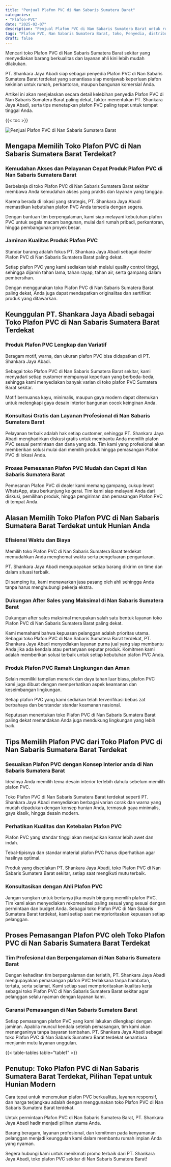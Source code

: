 ```yaml
---
title: "Penjual Plafon PVC di Nan Sabaris Sumatera Barat"
categories: 
- "Plafon-PVC"
date: "2025-02-07"
description: "Penjual Plafon PVC di Nan Sabaris Sumatera Barat untuk rumah, kantor, serta toko. Plafon berkualitas, variasi motif, warna elegan, dengan layanan penempatan dikerjakan oleh teknisi ahli dan jaminan resmi!|Layanan distribusi Plafon PVC di Nan Sabaris Sumatera Barat untuk kebutuhan hunian, office, maupun gerai, dengan plafon berkualitas dan penempatan oleh tim ahli dan kepastian resmi.|Pilihan Plafon PVC di Nan Sabaris Sumatera Barat yang andal untuk rumah, perkantoran, dan gerai, bersama material terbaik dan instalasi dikerjakan oleh tenaga ahli profesional serta garansi resmi.|Penyediaan Plafon PVC di Nan Sabaris Sumatera Barat untuk rumah, perkantoran, dan gerai, dengan produk berkualitas dan penempatan dikerjakan oleh tim ahli, dilengkapi beserta kepastian resmi.}"
tags: "Plafon PVC, Nan Sabaris Sumatera Barat, toko, Penyedia, distributor"
draft: false
---
```


Mencari toko Plafon PVC di Nan Sabaris Sumatera Barat sekitar yang menyediakan barang berkualitas dan layanan ahli kini lebih mudah dilakukan.

PT. Shankara Jaya Abadi siap sebagai penyedia Plafon PVC di Nan Sabaris Sumatera Barat terdekat yang senantiasa siap menjawab keperluan plafon kekinian untuk rumah, perkantoran, maupun bangunan komersial Anda.

Artikel ini akan menjelaskan secara detail kelebihan penyedia Plafon PVC di Nan Sabaris Sumatera Barat paling dekat, faktor menentukan PT. Shankara Jaya Abadi, serta tips menetapkan plafon PVC paling tepat untuk tempat tinggal Anda.

{{< toc >}}

![Penjual Plafon PVC di Nan Sabaris Sumatera Barat](/images/Plafon-PVC/Penjual-Plafon-PVC-di-Nan-Sabaris-Sumatera-Barat.png)


## Mengapa Memilih Toko Plafon PVC di Nan Sabaris Sumatera Barat Terdekat?

### Kemudahan Akses dan Pelayanan Cepat Produk Plafon PVC di Nan Sabaris Sumatera Barat

Berbelanja di toko Plafon PVC di Nan Sabaris Sumatera Barat sekitar membawa Anda kemudahan akses yang praktis dan layanan yang tanggap.

Karena berada di lokasi yang strategis, PT. Shankara Jaya Abadi memastikan kebutuhan plafon PVC Anda tersedia dengan segera.

Dengan bantuan tim berpengalaman, kami siap melayani kebutuhan plafon PVC untuk segala macam bangunan, mulai dari rumah pribadi, perkantoran, hingga pembangunan proyek besar.

### Jaminan Kualitas Produk Plafon PVC

Standar barang adalah fokus PT. Shankara Jaya Abadi sebagai dealer Plafon PVC di Nan Sabaris Sumatera Barat paling dekat.

Setiap plafon PVC yang kami sediakan telah melalui quality control tinggi, sehingga dijamin tahan lama, tahan rayap, tahan air, serta gampang dalam pembersihan.

Dengan menggunakan toko Plafon PVC di Nan Sabaris Sumatera Barat paling dekat, Anda juga dapat mendapatkan originalitas dan sertifikat produk yang ditawarkan.

## Keunggulan PT. Shankara Jaya Abadi sebagai Toko Plafon PVC di Nan Sabaris Sumatera Barat Terdekat

### Produk Plafon PVC Lengkap dan Variatif

Beragam motif, warna, dan ukuran plafon PVC bisa didapatkan di PT. Shankara Jaya Abadi.

Sebagai toko Plafon PVC di Nan Sabaris Sumatera Barat sekitar, kami menyadari setiap customer mempunyai keperluan yang berbeda-beda, sehingga kami menyediakan banyak varian di toko plafon PVC Sumatera Barat sekitar.

Motif bernuansa kayu, minimalis, maupun gaya modern dapat ditemukan untuk melengkapi gaya desain interior bangunan cocok keinginan Anda.

### Konsultasi Gratis dan Layanan Profesional di Nan Sabaris Sumatera Barat

Pelayanan terbaik adalah hak setiap customer, sehingga PT. Shankara Jaya Abadi menghadirkan diskusi gratis untuk membantu Anda memilih plafon PVC sesuai permintaan dan dana yang ada. Tim kami yang profesional akan memberikan solusi mulai dari memilih produk hingga pemasangan Plafon PVC di lokasi Anda.

### Proses Pemesanan Plafon PVC Mudah dan Cepat di Nan Sabaris Sumatera Barat

Pemesanan Plafon PVC di dealer kami memang gampang, cukup lewat WhatsApp, atau berkunjung ke gerai. Tim kami siap melayani Anda dari diskusi, pemilihan produk, hingga pengiriman dan pemasangan Plafon PVC di tempat Anda.

## Alasan Memilih Toko Plafon PVC di Nan Sabaris Sumatera Barat Terdekat untuk Hunian Anda

### Efisiensi Waktu dan Biaya

Memilih toko Plafon PVC di Nan Sabaris Sumatera Barat terdekat memudahkan Anda menghemat waktu serta pengeluaran pengantaran.

PT. Shankara Jaya Abadi mengupayakan setiap barang dikirim on time dan dalam situasi terbaik.

Di samping itu, kami menawarkan jasa pasang oleh ahli sehingga Anda tanpa harus menghubungi pekerja ekstra.

### Dukungan After Sales yang Maksimal di Nan Sabaris Sumatera Barat

Dukungan after sales maksimal merupakan salah satu bentuk layanan toko Plafon PVC di Nan Sabaris Sumatera Barat paling dekat.

Kami memahami bahwa kepuasan pelanggan adalah prioritas utama. Sebagai toko Plafon PVC di Nan Sabaris Sumatera Barat terdekat, PT. Shankara Jaya Abadi menyediakan layanan purna jual yang siap membantu Anda jika ada kendala atau pertanyaan seputar produk. Komitmen kami adalah memberikan solusi terbaik untuk setiap kebutuhan plafon PVC Anda.

### Produk Plafon PVC Ramah Lingkungan dan Aman

Selain memiliki tampilan menarik dan daya tahan luar biasa, plafon PVC kami juga dibuat dengan memperhatikan aspek keamanan dan keseimbangan lingkungan.

Setiap plafon PVC yang kami sediakan telah terverifikasi bebas zat berbahaya dan berstandar standar keamanan nasional.

Keputusan menentukan toko Plafon PVC di Nan Sabaris Sumatera Barat paling dekat menandakan Anda juga mendukung lingkungan yang lebih baik.

## Tips Memilih Plafon PVC dari Toko Plafon PVC di Nan Sabaris Sumatera Barat Terdekat

### Sesuaikan Plafon PVC dengan Konsep Interior anda di Nan Sabaris Sumatera Barat

Idealnya Anda memilih tema desain interior terlebih dahulu sebelum memilih plafon PVC.

Toko Plafon PVC di Nan Sabaris Sumatera Barat terdekat seperti PT. Shankara Jaya Abadi menyediakan berbagai varian corak dan warna yang mudah dipadukan dengan konsep hunian Anda, termasuk gaya minimalis, gaya klasik, hingga desain modern.

### Perhatikan Kualitas dan Ketebalan Plafon PVC

Plafon PVC yang standar tinggi akan menjadikan kamar lebih awet dan indah.

Tebal-tipisnya dan standar material plafon PVC harus diperhatikan agar hasilnya optimal.

Produk yang disediakan PT. Shankara Jaya Abadi, toko Plafon PVC di Nan Sabaris Sumatera Barat sekitar, setiap saat mengikuti mutu terbaik.

### Konsultasikan dengan Ahli Plafon PVC

Jangan sungkan untuk bertanya jika masih bingung memilih plafon PVC. Tim kami akan menyediakan rekomendasi paling sesuai yang sesuai dengan permintaan dan budget Anda. Sebagai toko Plafon PVC di Nan Sabaris Sumatera Barat terdekat, kami setiap saat memprioritaskan kepuasan setiap pelanggan.

## Proses Pemasangan Plafon PVC oleh Toko Plafon PVC di Nan Sabaris Sumatera Barat Terdekat

### Tim Profesional dan Berpengalaman di Nan Sabaris Sumatera Barat

Dengan kehadiran tim berpengalaman dan terlatih, PT. Shankara Jaya Abadi mengupayakan pemasangan plafon PVC terlaksana tanpa hambatan, tertata, serta selamat. Kami setiap saat memprioritaskan kualitas kerja sebagai toko Plafon PVC di Nan Sabaris Sumatera Barat sekitar agar pelanggan selalu nyaman dengan layanan kami.

### Garansi Pemasangan di Nan Sabaris Sumatera Barat

Setiap pemasangan plafon PVC yang kami lakukan dilengkapi dengan jaminan. Apabila muncul kendala setelah pemasangan, tim kami akan menanganinya tanpa bayaran tambahan. PT. Shankara Jaya Abadi sebagai toko Plafon PVC di Nan Sabaris Sumatera Barat terdekat senantiasa menjamin mutu layanan unggulan.

{{< table-tables table="table1" >}}

## Penutup: Toko Plafon PVC di Nan Sabaris Sumatera Barat Terdekat, Pilihan Tepat untuk Hunian Modern

Cara tepat untuk menemukan plafon PVC berkualitas, layanan responsif, dan harga terjangkau adalah dengan menggunakan toko Plafon PVC di Nan Sabaris Sumatera Barat terdekat.

Untuk permintaan Plafon PVC di Nan Sabaris Sumatera Barat, PT. Shankara Jaya Abadi hadir menjadi pilihan utama Anda.

Barang beragam, layanan profesional, dan komitmen pada kenyamanan pelanggan menjadi keunggulan kami dalam membantu rumah impian Anda yang nyaman.

Segera hubungi kami untuk menikmati promo terbaik dari PT. Shankara Jaya Abadi, toko plafon PVC sekitar di Nan Sabaris Sumatera Barat!